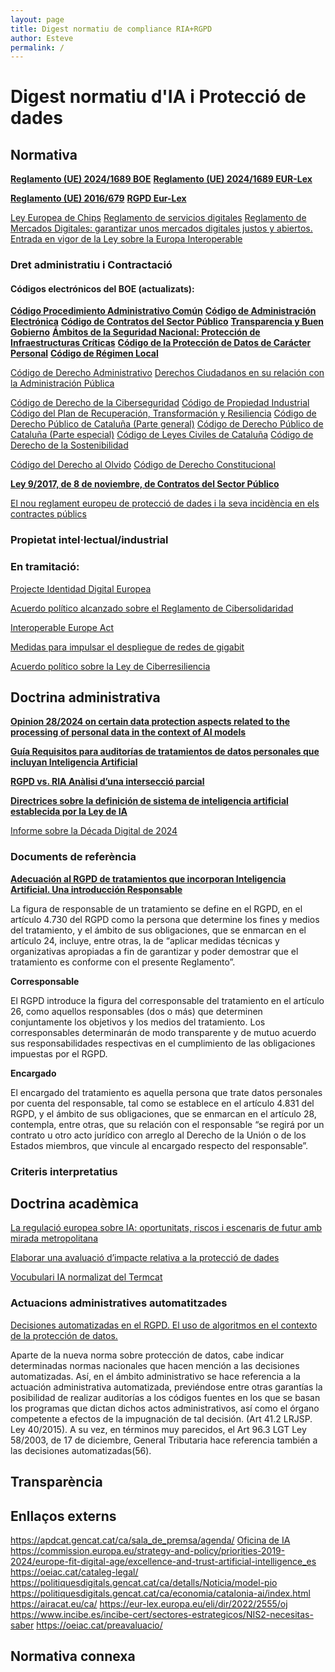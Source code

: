 ```yaml
---
layout: page
title: Digest normatiu de compliance RIA+RGPD
author: Esteve
permalink: /
---
```


# Digest normatiu d'IA i Protecció de dades

## Normativa
[**Reglamento (UE) 2024/1689 BOE**](https://www.boe.es/buscar/doc.php?id=DOUE-L-2024-81079)
[**Reglamento (UE) 2024/1689 EUR-Lex**](https://eur-lex.europa.eu/legal-content/EN/TXT/?uri=CELEX%3A32024R1689)

[**Reglamento (UE) 2016/679**](https://www.boe.es/buscar/doc.php?id=DOUE-L-2016-80807)
[**RGPD Eur-Lex**](https://eur-lex.europa.eu/ES/legal-content/summary/general-data-protection-regulation-gdpr.html)

[Ley Europea de Chips](https://commission.europa.eu/strategy-and-policy/priorities-2019-2024/europe-fit-digital-age/european-chips-act_es)
[Reglamento de servicios digitales](https://commission.europa.eu/strategy-and-policy/priorities-2019-2024/europe-fit-digital-age/digital-services-act_es)
[Reglamento de Mercados Digitales: garantizar unos mercados digitales justos y abiertos.](https://commission.europa.eu/strategy-and-policy/priorities-2019-2024/europe-fit-digital-age/digital-markets-act-ensuring-fair-and-open-digital-markets_es)
[Entrada en vigor de la Ley sobre la Europa Interoperable](https://commission.europa.eu/strategy-and-policy/priorities-2019-2024/europe-fit-digital-age_es#:~:text=Entrada%20en%20vigor%20de%20la%20Ley%20sobre%20la%20Europa%20Interoperable)

### Dret administratiu i Contractació

#### Códigos electrónicos del BOE (actualizats):

[**Código Procedimiento Administrativo Común**](https://www.boe.es/biblioteca_juridica/codigos/codigo.php?id=282_Procedimiento_Administrativo_Comun&tipo=C&modo=2)
[**Código de Administración Electrónica**](https://www.boe.es/biblioteca_juridica/codigos/codigo.php?id=29&modo=2&nota=0&tab=2)
[**Código de Contratos del Sector Público**](https://www.boe.es/biblioteca_juridica/codigos/codigo.php?id=31&modo=2&nota=0&tab=2)
[**Transparencia y Buen Gobierno**](https://www.boe.es/biblioteca_juridica/codigos/codigo.php?id=331&modo=2&nota=0&tab=2)
[**Ámbitos de la Seguridad Nacional: Protección de Infraestructuras Críticas**](https://www.boe.es/biblioteca_juridica/codigos/codigo.php?id=400&modo=2&nota=0&tab=2)
[**Código de la Protección de Datos de Carácter Personal**](https://www.boe.es/biblioteca_juridica/codigos/codigo.php?id=55&modo=2&nota=0&tab=2)
[**Código de Régimen Local**](https://www.boe.es/biblioteca_juridica/codigos/codigo.php?id=019_Codigo_de_Regimen_Local&tipo=C&modo=2)

[Código de Derecho Administrativo](https://www.boe.es/biblioteca_juridica/codigos/codigo.php?id=44&modo=2&nota=0&tab=2)
[Derechos Ciudadanos en su relación con la Administración Pública](https://www.boe.es/biblioteca_juridica/codigos/codigo.php?id=275&modo=2&nota=0&tab=2)

[Código de Derecho de la Ciberseguridad](https://www.boe.es/biblioteca_juridica/codigos/codigo.php?id=173&modo=2&nota=0&tab=2)
[Código de Propiedad Industrial](https://www.boe.es/biblioteca_juridica/codigos/codigo.php?id=067_Propiedad_Industrial&tipo=C&modo=2)
[Código del Plan de Recuperación, Transformación y Resiliencia](https://www.boe.es/biblioteca_juridica/codigos/codigo.php?id=464_Codigo_del_Plan_de_Recuperacion_Transformacion_y_Resiliencia&tipo=C&modo=2)
[Código de Derecho Público de Cataluña (Parte general)](https://www.boe.es/biblioteca_juridica/codigos/codigo.php?id=167&modo=2&nota=0&tab=2)
[Código de Derecho Público de Cataluña (Parte especial)](https://www.boe.es/biblioteca_juridica/codigos/codigo.php?id=201_Codigo_de_Derecho_Publico_de_Cataluna__Parte_especial&tipo=C&modo=2)
[Código de Leyes Civiles de Cataluña](https://www.boe.es/biblioteca_juridica/codigos/codigo.php?id=150&modo=2&nota=0&tab=2)
[Código de Derecho de la Sostenibilidad](https://www.boe.es/biblioteca_juridica/codigos/codigo.php?id=335_Codigo_de_Derecho_de_la_Sostenibilidad&tipo=C&modo=2)

[Código del Derecho al Olvido](https://www.boe.es/biblioteca_juridica/codigos/codigo.php?id=94&modo=2&nota=0&tab=2)
[Código de Derecho Constitucional](https://www.boe.es/biblioteca_juridica/codigos/codigo.php?id=42&modo=2&nota=0&tab=2)


[**Ley 9/2017, de 8 de noviembre, de Contratos del Sector Público**](https://www.boe.es/buscar/act.php?id=BOE-A-2017-12902)

[El nou reglament europeu de protecció de dades i la seva incidència en els contractes públics](https://formaciooberta.eapc.gencat.cat/espaistematics/contractacio/el-nou-reglament-europeu-de-proteccio-de-dades-i-la-seva-incidencia-en-els-contractes-publics.html)

### Propietat intel·lectual/industrial


### En tramitació:
[Projecte Identidad Digital Europea](https://commission.europa.eu/strategy-and-policy/priorities-2019-2024/europe-fit-digital-age/european-digital-identity_es)

[Acuerdo político alcanzado sobre el Reglamento de Cibersolidaridad](https://ec.europa.eu/commission/presscorner/detail/es/ip_24_1332)

[Interoperable Europe Act](https://commission.europa.eu/news/interoperable-europe-act-enters-force-today-2024-04-11_en?prefLang=es)

[Medidas para impulsar el despliegue de redes de gigabit](https://ec.europa.eu/commission/presscorner/detail/es/ip_24_669)

[Acuerdo político sobre la Ley de Ciberresiliencia](https://ec.europa.eu/commission/presscorner/detail/es/ip_23_6168)
 
## Doctrina administrativa

[**Opinion 28/2024 on certain data protection aspects related to the processing of personal data in the context of AI models**](https://www.edpb.europa.eu/our-work-tools/our-documents/opinion-board-art-64/opinion-282024-certain-data-protection-aspects_en)

[**Guía Requisitos para auditorías de tratamientos de datos personales que incluyan Inteligencia Artificial**](https://www.aepd.es/documento/requisitos-auditorias-tratamientos-incluyan-ia.pdf)

[**RGPD vs. RIA Anàlisi d’una intersecció parcial**](https://apdcat.gencat.cat/web/.content/03-documentacio/estudis-recerca/RGPDvsRIA.pdf)

[**Directrices sobre la definición de sistema de inteligencia artificial establecida por la Ley de IA**](https://digital-strategy.ec.europa.eu/es/library/commission-publishes-guidelines-ai-system-definition-facilitate-first-ai-acts-rules-application)

[Informe sobre la Década Digital de 2024](https://commission.europa.eu/news/digital-decade-2024-report-calls-strengthened-collective-action-2024-07-03_es)

### Documents de referència

[**Adecuación al RGPD de tratamientos que incorporan Inteligencia Artificial. Una introducción Responsable**](https://www.aepd.es/guias/adecuacion-rgpd-ia.pdf)

La figura de responsable de un tratamiento se define en el RGPD, en el artículo 4.730 del
RGPD como la persona que determine los fines y medios del tratamiento, y el ámbito de sus
obligaciones, que se enmarcan en el artículo 24, incluye, entre otras, la de “aplicar medidas
técnicas y organizativas apropiadas a fin de garantizar y poder demostrar que el tratamiento
es conforme con el presente Reglamento”.

**Corresponsable**

El RGPD introduce la figura del corresponsable del tratamiento en el artículo 26, como
aquellos responsables (dos o más) que determinen conjuntamente los objetivos y los medios
del tratamiento. Los corresponsables determinarán de modo transparente y de mutuo
acuerdo sus responsabilidades respectivas en el cumplimiento de las obligaciones
impuestas por el RGPD.

**Encargado**

El encargado del tratamiento es aquella persona que trate datos personales por cuenta
del responsable, tal como se establece en el artículo 4.831 del RGPD, y el ámbito de sus
obligaciones, que se enmarcan en el artículo 28, contempla, entre otras, que su relación con
el responsable “se regirá por un contrato u otro acto jurídico con arreglo al Derecho de la
Unión o de los Estados miembros, que vincule al encargado respecto del responsable”.

### Criteris interpretatius


## Doctrina acadèmica

[La regulació europea sobre IA: oportunitats, riscos i escenaris de futur amb mirada metropolitana](https://www.cidob.org/ca/publicacions/la-regulacio-europea-sobre-ia-oportunitats-riscos-i-escenaris-de-futur-amb-mirada)

[Elaborar una avaluació d’impacte relativa a la protecció de dades](https://apdcat.gencat.cat/ca/drets_i_obligacions/responsables/obligacions/avaluacio-impacte-relativa-proteccio-dades/)

[Vocubulari IA normalizat del Termcat](https://www.termcat.cat/ca/recursos/productes-multimedia/intelligencia-artificial-vocabulari-basic)

### Actuacions administratives automatitzades

[Decisiones automatizadas en el RGPD. El uso de algoritmos en el contexto de la protección de datos.](https://laadministracionaldia.inap.es/noticia.asp?id=1509629)

Aparte de la nueva norma sobre protección de datos, cabe indicar determinadas normas nacionales que hacen mención a las decisiones automatizadas. Así, en el ámbito administrativo se hace referencia a la actuación administrativa automatizada, previéndose entre otras garantías la posibilidad de realizar auditorías a los códigos fuentes en los que se basan los programas que dictan dichos actos administrativos, así como el órgano competente a efectos de la impugnación de tal decisión. (Art 41.2 LRJSP. Ley 40/2015). A su vez, en términos muy parecidos, el Art 96.3 LGT Ley 58/2003, de 17 de diciembre, General Tributaria hace referencia también a las decisiones automatizadas(56).

## Transparència

## Enllaços externs

https://apdcat.gencat.cat/ca/sala_de_premsa/agenda/
[Oficina de IA](https://ec.europa.eu/commission/presscorner/detail/es/ip_24_2982)
https://commission.europa.eu/strategy-and-policy/priorities-2019-2024/europe-fit-digital-age/excellence-and-trust-artificial-intelligence_es
https://oeiac.cat/cataleg-legal/
https://politiquesdigitals.gencat.cat/ca/detalls/Noticia/model-pio
https://politiquesdigitals.gencat.cat/ca/economia/catalonia-ai/index.html
https://airacat.eu/ca/
https://eur-lex.europa.eu/eli/dir/2022/2555/oj
https://www.incibe.es/incibe-cert/sectores-estrategicos/NIS2-necesitas-saber
https://oeiac.cat/preavaluacio/

## Normativa connexa
